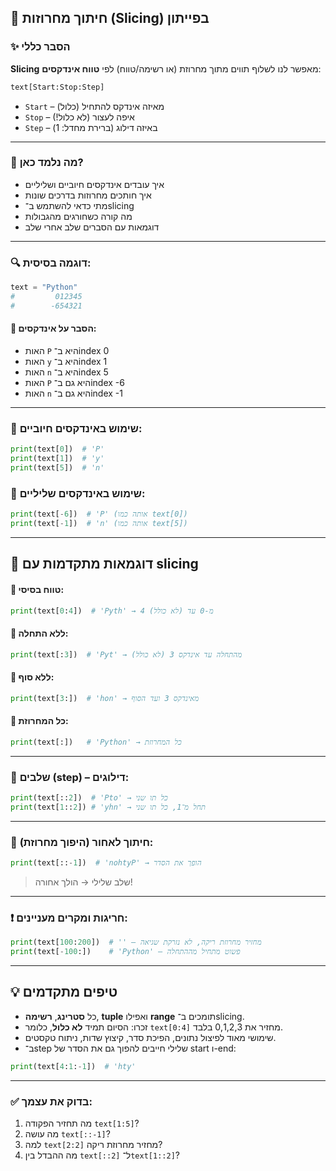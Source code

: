 ## 📘 חיתוך מחרוזות (Slicing) בפייתון

### ✨ הסבר כללי

**Slicing** מאפשר לנו לשלוף תווים מתוך מחרוזת (או רשימה/טווח) לפי **טווח אינדקסים**:

```python
text[Start:Stop:Step]
```

* `Start` – מאיזה אינדקס להתחיל (כלול)
* `Stop` – איפה לעצור (לא כלול!)
* `Step` – באיזה דילוג (ברירת מחדל: 1)

---

### 🧠 מה נלמד כאן?

* איך עובדים אינדקסים חיוביים ושליליים
* איך חותכים מחרוזות בדרכים שונות
* מתי כדאי להשתמש ב־slicing
* מה קורה כשחורגים מהגבולות
* דוגמאות עם הסברים שלב אחרי שלב

---

### 🔍 דוגמה בסיסית:

```python
text = "Python"
#         012345
#        -654321
```

#### 🔸 הסבר על אינדקסים:

* האות `P` היא ב־index 0
* האות `y` היא ב־index 1
* האות `n` היא ב־index 5
* האות `P` היא גם ב־index -6
* האות `n` היא גם ב־index -1

---

### 🔹 שימוש באינדקסים חיוביים:

```python
print(text[0])  # 'P'
print(text[1])  # 'y'
print(text[5])  # 'n'
```

### 🔹 שימוש באינדקסים שליליים:

```python
print(text[-6])  # 'P' (אותה כמו text[0])
print(text[-1])  # 'n' (אותה כמו text[5])
```

---

## 🧪 דוגמאות מתקדמות עם slicing

#### 🔸 טווח בסיסי:

```python
print(text[0:4])  # 'Pyth' → מ-0 עד (לא כולל) 4
```

#### 🔸 ללא התחלה:

```python
print(text[:3])  # 'Pyt' → מהתחלה עד אינדקס 3 (לא כולל)
```

#### 🔸 ללא סוף:

```python
print(text[3:])  # 'hon' → מאינדקס 3 ועד הסוף
```

#### 🔸 כל המחרוזת:

```python
print(text[:])   # 'Python' → כל המחרוזת
```

---

### 🔁 שלבים (step) – דילוגים:

```python
print(text[::2])  # 'Pto' → כל תו שני
print(text[1::2]) # 'yhn' → תחל מ־1, כל תו שני
```

---

### 🔄 חיתוך לאחור (היפוך מחרוזת):

```python
print(text[::-1])  # 'nohtyP' → הופך את הסדר
```

> שלב שלילי → הולך אחורה!

---

### ❗ חריגות ומקרים מעניינים:

```python
print(text[100:200])  # '' – מחזיר מחרוזת ריקה, לא נזרקת שגיאה
print(text[-100:])    # 'Python' – פשוט מתחיל מההתחלה
```

---

## 💡 טיפים מתקדמים

* כל **סטרינג**, **רשימה**, **tuple** ואפילו **range** תומכים ב־slicing.
* זכרו: הסיום תמיד **לא כלול**, כלומר `text[0:4]` מחזיר את 0,1,2,3 בלבד.
* שימושי מאוד לפיצול נתונים, הפיכת סדר, קיצוץ שדות, ניתוח טקסטים.
* ב־step שלילי חייבים להפוך גם את הסדר של start ו-end:

```python
print(text[4:1:-1])  # 'hty'
```

---

### ✅ בדוק את עצמך:

1. מה תחזיר הפקודה `text[1:5]`?
2. מה עושה `text[::-1]`?
3. למה `text[2:2]` מחזיר מחרוזת ריקה?
4. מה ההבדל בין `text[::2]` ל־`text[1::2]`?
